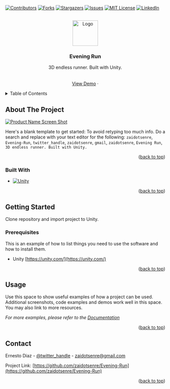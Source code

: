 <!-- Improved compatibility of back to top link: See: https://github.com/othneildrew/Best-README-Template/pull/73 -->
<a name="readme-top"></a>
<!--
*** Thanks for checking out the Best-README-Template. If you have a suggestion
*** that would make this better, please fork the repo and create a pull request
*** or simply open an issue with the tag "enhancement".
*** Don't forget to give the project a star!
*** Thanks again! Now go create something AMAZING! :D
-->



<!-- PROJECT SHIELDS -->
<!--
*** I'm using markdown "reference style" links for readability.
*** Reference links are enclosed in brackets [ ] instead of parentheses ( ).
*** See the bottom of this document for the declaration of the reference variables
*** for contributors-url, forks-url, etc. This is an optional, concise syntax you may use.
*** https://www.markdownguide.org/basic-syntax/#reference-style-links
-->
[![Contributors][contributors-shield]][contributors-url]
[![Forks][forks-shield]][forks-url]
[![Stargazers][stars-shield]][stars-url]
[![Issues][issues-shield]][issues-url]
[![MIT License][license-shield]][license-url]
[![LinkedIn][linkedin-shield]][linkedin-url]



<!-- PROJECT LOGO -->
<br />
<div align="center">
  <a href="https://github.com/zaidotsenre/Evening-Run">
    <img src="images/logo.png" alt="Logo" width="80" height="80">
  </a>

<h3 align="center">Evening Run</h3>

  <p align="center">
    3D endless runner. Built with Unity.
    <br />
    <br />
    <br />
    <a href="https://play.unity.com/mg/other/webgl-builds-44185">View Demo</a>
    ·
  </p>
</div>



<!-- TABLE OF CONTENTS -->
<details>
  <summary>Table of Contents</summary>
  <ol>
    <li>
      <a href="#about-the-project">About The Project</a>
      <ul>
        <li><a href="#built-with">Built With</a></li>
      </ul>
    </li>
    <li>
      <a href="#getting-started">Getting Started</a>
      <ul>
        <li><a href="#prerequisites">Prerequisites</a></li>
        <li><a href="#installation">Installation</a></li>
      </ul>
    </li>
    <li><a href="#usage">Usage</a></li>
    <li><a href="#roadmap">Roadmap</a></li>
    <li><a href="#contributing">Contributing</a></li>
    <li><a href="#license">License</a></li>
    <li><a href="#contact">Contact</a></li>
    <li><a href="#acknowledgments">Acknowledgments</a></li>
  </ol>
</details>



<!-- ABOUT THE PROJECT -->
## About The Project

[![Product Name Screen Shot][product-screenshot]](https://example.com)

Here's a blank template to get started: To avoid retyping too much info. Do a search and replace with your text editor for the following: `zaidotsenre`, `Evening-Run`, `twitter_handle`, `zaidotsenre`, `gmail`, `zaidotsenre`, `Evening Run`, `3D endless runner. Built with Unity.`

<p align="right">(<a href="#readme-top">back to top</a>)</p>



### Built With

* [![Unity][Unity-badge]][Unity-url]

<p align="right">(<a href="#readme-top">back to top</a>)</p>



<!-- GETTING STARTED -->
## Getting Started

Clone repository and import project to Unity.

### Prerequisites

This is an example of how to list things you need to use the software and how to install them.
* Unity [https://unity.com/](https://unity.com/)

<p align="right">(<a href="#readme-top">back to top</a>)</p>



<!-- USAGE EXAMPLES -->
## Usage

Use this space to show useful examples of how a project can be used. Additional screenshots, code examples and demos work well in this space. You may also link to more resources.

_For more examples, please refer to the [Documentation](https://example.com)_

<p align="right">(<a href="#readme-top">back to top</a>)</p>


<!-- CONTACT -->
## Contact

Ernesto Diaz - [@twitter_handle](https://twitter.com/twitter_handle) - zaidotsenre@gmail.com

Project Link: [https://github.com/zaidotsenre/Evening-Run](https://github.com/zaidotsenre/Evening-Run)

<p align="right">(<a href="#readme-top">back to top</a>)</p>



<!-- MARKDOWN LINKS & IMAGES -->
<!-- https://www.markdownguide.org/basic-syntax/#reference-style-links -->
[contributors-shield]: https://img.shields.io/github/contributors/zaidotsenre/Evening-Run.svg?style=for-the-badge
[contributors-url]: https://github.com/zaidotsenre/Evening-Run/graphs/contributors
[forks-shield]: https://img.shields.io/github/forks/zaidotsenre/Evening-Run.svg?style=for-the-badge
[forks-url]: https://github.com/zaidotsenre/Evening-Run/network/members
[stars-shield]: https://img.shields.io/github/stars/zaidotsenre/Evening-Run.svg?style=for-the-badge
[stars-url]: https://github.com/zaidotsenre/Evening-Run/stargazers
[issues-shield]: https://img.shields.io/github/issues/zaidotsenre/Evening-Run.svg?style=for-the-badge
[issues-url]: https://github.com/zaidotsenre/Evening-Run/issues
[license-shield]: https://img.shields.io/github/license/zaidotsenre/Evening-Run.svg?style=for-the-badge
[license-url]: https://github.com/zaidotsenre/Evening-Run/blob/master/LICENSE.txt
[linkedin-shield]: https://img.shields.io/badge/-LinkedIn-black.svg?style=for-the-badge&logo=linkedin&colorB=555
[linkedin-url]: https://linkedin.com/in/zaidotsenre
[product-screenshot]: images/screenshot.png
[Unity-badge]: https://img.shields.io/badge/unity-000000?style=for-the-badge&logo=Unity&logoColor=white
[Unity-url]: https://unity.com/
